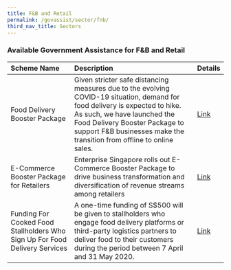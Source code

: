 ```yaml
---
title: F&B and Retail
permalink: /govassist/sector/fnb/
third_nav_title: Sectors
---
```


### **Available Government Assistance for F&B and Retail**

|Scheme Name|Description|Details|
|:---|:---|:---|
|Food Delivery Booster Package|Given stricter safe distancing measures due to the evolving COVID-19 situation, demand for food delivery is expected to hike. As such, we have launched the Food Delivery Booster Package to support F&B businesses make the transition from offline to online sales.|<a target="_blank" href="https://go.gov.sg/fdbp">Link</a>|
|E-Commerce Booster Package for Retailers|Enterprise Singapore rolls out E-Commerce Booster Package to drive business transformation and diversification of revenue streams among retailers|<a target="_blank" href="https://go.gov.sg/ebp">Link</a>|
|Funding For Cooked Food Stallholders Who Sign Up For Food Delivery Services|A one-time funding of S$500 will be given to stallholders who engage food delivery platforms or third-party logistics partners to deliver food to their customers during the period between 7 April and 31 May 2020.|<a target="_blank" href="https://go.gov.sg/hawker500delivery">Link</a>|
